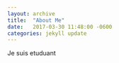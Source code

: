 ```yaml
---
layout: archive
title:  "About Me"
date:   2017-03-30 11:48:00 -0600
categories: jekyll update
---
```

Je suis etuduant
